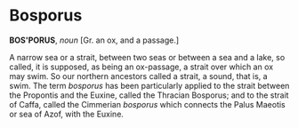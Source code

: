 # Bosporus

**BOS'PORUS**, _noun_ \[Gr. an ox, and a passage.\]

A narrow sea or a strait, between two seas or between a sea and a lake, so called, it is supposed, as being an ox-passage, a strait over which an ox may swim. So our northern ancestors called a strait, a sound, that is, a swim. The term _bosporus_ has been particularly applied to the strait between the Propontis and the Euxine, called the Thracian Bosporus; and to the strait of Caffa, called the Cimmerian _bosporus_ which connects the Palus Maeotis or sea of Azof, with the Euxine.